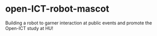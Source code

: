 # open-ICT-robot-mascot
Building a robot to garner interaction at public events and promote the Open-ICT study at HU!
